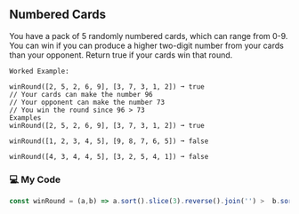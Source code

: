 ## Numbered Cards

You have a pack of 5 randomly numbered cards, which can range from 0-9. You can win if you can produce a higher two-digit number from your cards than your opponent. Return true if your cards win that round.
```
Worked Example:

winRound([2, 5, 2, 6, 9], [3, 7, 3, 1, 2]) ➞ true
// Your cards can make the number 96
// Your opponent can make the number 73
// You win the round since 96 > 73
Examples
winRound([2, 5, 2, 6, 9], [3, 7, 3, 1, 2]) ➞ true

winRound([1, 2, 3, 4, 5], [9, 8, 7, 6, 5]) ➞ false

winRound([4, 3, 4, 4, 5], [3, 2, 5, 4, 1]) ➞ false
```

### :computer: My Code
```js
const winRound = (a,b) => a.sort().slice(3).reverse().join('') >  b.sort().slice(3).reverse().join('');
```
